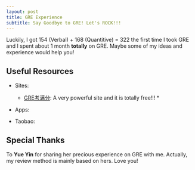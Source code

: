 ```yaml
---
layout: post
title: GRE Experience
subtitle: Say Goodbye to GRE! Let's ROCK!!!
---
```

Luckily, I got 154 (Verbal) + 168 (Quantitive) = 322 the first time I took GRE and I spent about 1 month **totally** on GRE. Maybe some of my ideas and experience would help you!   

## Useful Resources   
* Sites: 
    * [GRE考满分](https://gre.kmf.com): A very powerful site and it is totally free!!!
        * 

* Apps: 
    
* Taobao: 
   
## Special Thanks
To **Yue Yin** for sharing her precious experience on GRE with me. Actually, my review method is mainly based on hers. Love you!
